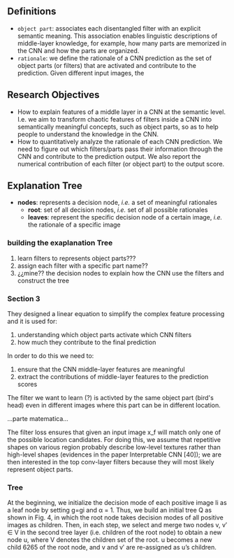 ## Definitions
- `object part`: associates each disentangled filter with an explicit semantic meaning. This association enables linguistic descriptions of middle-layer knowledge, for example, how many parts are memorized in the CNN and how the parts are organized.
- `rationale`: we define the rationale of a CNN prediction as the set of object parts (or filters) that are activated and contribute to the prediction. Given different input images, the

## Research Objectives
- How to explain features of a middle layer in a CNN at the semantic level. I.e. we aim to transform chaotic features of filters inside a CNN into semantically meaningful concepts, such as object parts, so as to help people to understand the knowledge in the CNN.
- How to quantitatively analyze the rationale of each CNN prediction. We need to figure out which filters/parts pass their information through the CNN and contribute to the prediction output. We also report the numerical contribution of each filter (or object part) to the output score.

## Explanation Tree 
- **nodes**: represents a decision node, *i.e.* a set of meaningful rationales
    - **root**: set of all decision nodes, *i.e.* set of all possible rationales 
    - **leaves**: represent the specific decision node of a certain image, *i.e.* the rationale of a specific image  

### building the exaplanation Tree
1. learn filters to represents object parts???
2. assign each filter with a specific part name??
3. ¿¿mine?? the decision nodes to explain how the CNN use the filters and construct the tree

### Section 3

They designed a linear equation to simplify the complex feature processing and it is used for:
1. understanding which object parts activate which CNN filters
2. how much they contribute to the final prediction

In order to do this we need to:
1. ensure that the CNN middle-layer features are meaningful
2. extract the contributions of middle-layer features to the prediction scores

The filter we want to learn (?) is activted by the same object part (bird's head) even in different images where this part can be in different location.

...parte matematica...

The filter loss ensures that given an input image x_f will match only one of the possible location candidates. For doing this, we assume that repetitive shapes on various region probably describe low-level textures rather than high-level shapes (evidences in the paper Interpretable CNN [40]); we are then interested in the top conv-layer filters because they will most likely represent object parts.

### Tree
At the beginning, we initialize the decision mode of each positive image Ii as a leaf node by setting g=gi
and α = 1. Thus, we build an initial tree Q as shown in
Fig. 4, in which the root node takes decision modes of all
positive images as children. Then, in each step, we select
and merge two nodes v, v′ ∈ V in the second tree layer (i.e.
children of the root node) to obtain a new node u, where V
denotes the children set of the root. u becomes a new child
6265
of the root node, and v and v′ are re-assigned as u’s children.

